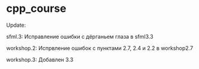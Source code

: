 # cpp_course
Update:

sfml.3: Исправление ошибки с дёрганьем глаза в sfml3.3

workshop.2: Испрвление ошибок с пунктами 2.7, 2.4 и 2.2 в workshop2.7

workshop.3: Добавлен 3.3
